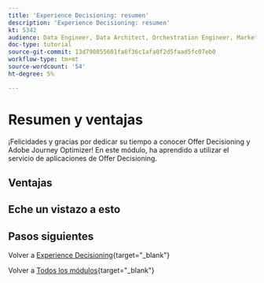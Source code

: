 ```yaml
---
title: 'Experience Decisioning: resumen'
description: 'Experience Decisioning: resumen'
kt: 5342
audience: Data Engineer, Data Architect, Orchestration Engineer, Marketer
doc-type: tutorial
source-git-commit: 13d790855601fa6f36c1afa0f2d5faad5fc07eb0
workflow-type: tm+mt
source-wordcount: '54'
ht-degree: 5%

---
```


# Resumen y ventajas

¡Felicidades y gracias por dedicar su tiempo a conocer Offer Decisioning y Adobe Journey Optimizer!
En este módulo, ha aprendido a utilizar el servicio de aplicaciones de Offer Decisioning.

## Ventajas

## Eche un vistazo a esto

## Pasos siguientes

Volver a [Experience Decisioning](ajo-decisioning.md){target="_blank"}

Volver a [Todos los módulos](./../../../../overview.md){target="_blank"}
